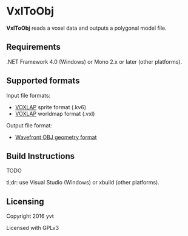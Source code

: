 VxlToObj
========

**VxlToObj** reads a voxel data and outputs a polygonal model file.

Requirements
------------

.NET Framework 4.0 (Windows) or Mono 2.x or later (other platforms).


Supported formats
-----------------

Input file formats:

- [VOXLAP](http://advsys.net/ken/voxlap/voxlap05.htm) sprite format (.kv6)
- [VOXLAP](http://advsys.net/ken/voxlap/voxlap05.htm) worldmap format (.vxl)

Output file format:

- [Wavefront OBJ geometry format](https://en.wikipedia.org/wiki/Wavefront_.obj_file)


Build Instructions
------------------

TODO

tl;dr: use Visual Studio (Windows) or xbuild (other platforms).


Licensing
---------

Copyright 2016 yvt

Licensed with GPLv3
